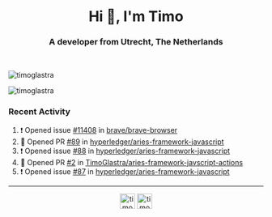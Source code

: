 <h1 align="center">Hi 👋, I'm Timo</h1>
<h3 align="center">A developer from Utrecht, The Netherlands</h3>
<br/>
<!-- https://github.com/rahuldkjain/github-profile-readme-generator --!>

<p align="left"><img src="https://github-readme-stats.vercel.app/api?username=timoglastra&show_icons=true&count_private=tru" alt="timoglastra" /></p>
<p align="left"><img src="https://github-readme-stats.vercel.app/api/top-langs/?username=timoglastra&layout=compact" alt="timoglastra" /><p>

<h3>Recent Activity</h3>

<!--START_SECTION:activity-->
1. ❗️ Opened issue [#11408](https://github.com//brave/brave-browser/issues/11408) in [brave/brave-browser](https://github.com//brave/brave-browser)
2. 💪 Opened PR [#89](https://github.com//hyperledger/aries-framework-javascript/pull/89) in [hyperledger/aries-framework-javascript](https://github.com//hyperledger/aries-framework-javascript)
3. ❗️ Opened issue [#88](https://github.com//hyperledger/aries-framework-javascript/issues/88) in [hyperledger/aries-framework-javascript](https://github.com//hyperledger/aries-framework-javascript)
4. 💪 Opened PR [#2](https://github.com//TimoGlastra/aries-framework-javscript-actions/pull/2) in [TimoGlastra/aries-framework-javscript-actions](https://github.com//TimoGlastra/aries-framework-javscript-actions)
5. ❗️ Opened issue [#87](https://github.com//hyperledger/aries-framework-javascript/issues/87) in [hyperledger/aries-framework-javascript](https://github.com//hyperledger/aries-framework-javascript)
<!--END_SECTION:activity-->

---

<p align="center">
<a href="https://twitter.com/timoglastra" target="blank"><img align="center" src="https://cdn.jsdelivr.net/npm/simple-icons@3.0.1/icons/twitter.svg" alt="timoglastra" height="30" width="30" /></a>
<a href="https://linkedin.com/in/timoglastra" target="blank"><img align="center" src="https://cdn.jsdelivr.net/npm/simple-icons@3.0.1/icons/linkedin.svg" alt="timoglastra" height="30" width="30" /></a>
</p>



